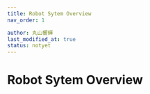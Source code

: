 ```yaml
---
title: Robot Sytem Overview
nav_order: 1

author: 丸山響輝
last_modified_at: true
status: notyet
---
```


# **Robot Sytem Overview**
